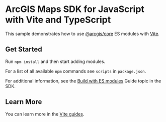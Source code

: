 # ArcGIS Maps SDK for JavaScript with Vite and TypeScript

This sample demonstrates how to use [@arcgis/core](https://www.npmjs.com/package/@arcgis/core) ES modules with [Vite](https://vitejs.dev/).

## Get Started

Run `npm install` and then start adding modules.

For a list of all available `npm` commands see `scripts` in `package.json`.

For additional information, see the [Build with ES modules](https://developers.arcgis.com/javascript/latest/es-modules/) Guide topic in the SDK.

## Learn More

You can learn more in the [Vite guides](https://vitejs.dev/guide/).

